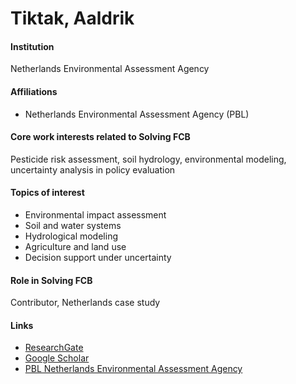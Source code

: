 # Tiktak, Aaldrik

#### Institution

Netherlands Environmental Assessment Agency

#### Affiliations

* Netherlands Environmental Assessment Agency (PBL)

#### Core work interests related to Solving FCB

Pesticide risk assessment, soil hydrology, environmental modeling, uncertainty analysis in policy evaluation

#### Topics of interest

* Environmental impact assessment
* Soil and water systems
* Hydrological modeling
* Agriculture and land use
* Decision support under uncertainty

#### Role in Solving FCB

Contributor, Netherlands case study

#### Links

* [ResearchGate](https://www.researchgate.net/profile/Aaldrik-Tiktak)
* [Google Scholar](https://scholar.google.com/citations?user=TDqWVcwAAAAJ\&hl=en\&oi=ao)
* [PBL Netherlands Environmental Assessment Agency](https://www.pbl.nl/en/aboutpbl/employees/aaldrik-tiktak)
